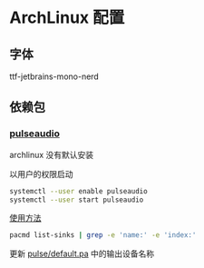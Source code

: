 # ArchLinux 配置

## 字体

ttf-jetbrains-mono-nerd

## 依赖包

### [pulseaudio](https://archlinux.org/packages/?name=pulseaudio)

archlinux 没有默认安装

以用户的权限启动

```sh
systemctl --user enable pulseaudio
systemctl --user start pulseaudio
```

[使用方法](https://wiki.archlinux.org/title/PulseAudio/Examples)

```sh
pacmd list-sinks | grep -e 'name:' -e 'index:'
```

更新 [pulse/default.pa](/pulse/default.pa) 中的输出设备名称
